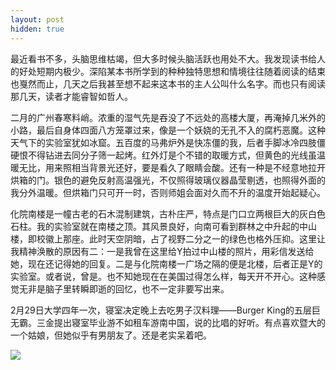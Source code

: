 ```yaml
---
layout: post
hidden: true
---
```

最近看书不多，头脑思维枯竭，但大多时候头脑活跃也用处不大。我发现读书给人的好处短期内极少。深陷某本书所学到的种种独特思想和情境往往随着阅读的结束也戛然而止，几天之后我甚至想不起来这本书的主人公叫什么名字。而也只有阅读那几天，读者才能睿智如哲人。

二月的广州春寒料峭。浓重的湿气先是吞没了不远处的高楼大厦，再淹掉几米外的小路，最后自身体四面八方笼罩过来，像是一个妖娆的无孔不入的腐朽恶魔。这种天气下的实验室犹如冰窟。五百度的马弗炉外是快冻僵的我，后者手脚冰冷四肢僵硬恨不得钻进去同分子筛一起烤。红外灯是个不错的取暖方式，但黄色的光线虽温暖无比，用来照相当背景光还好，要是看久了眼睛会酸。还有一种是不经意地拉开烘箱的门。银色的避免反射高温强光，不仅照得玻璃仪器晶莹剔透，也照得外面的我分外温暖。但烘箱门只可开一时，否则师姐会面对久而不升的温度开始起疑心。

化院南楼是一幢古老的石木混制建筑，古朴庄严，特点是门口立两根巨大的灰白色石柱。我的实验室就在南楼之顶。其风景良好，向南可看到群林之中升起的中山楼，即校徽上那座。此时天空阴暗，占了视野二分之一的绿色也格外压抑。这里让我精神涣散的原因有二：一是我曾在这里给Y拍过中山楼的照片，用彩信发送给她，现在还记得她的回复。二是与化院南楼一广场之隔的便是北楼，后者正是Y的实验室。或者说，曾是。也不知她现在在美国过得怎么样，每天开不开心。这种感觉无非是脑子里转瞬即逝的回忆，也不一定非要写出来。

2月29日大学四年一次，寝室决定晚上去吃男子汉料理——Burger King的五层巨无霸。三金提出寝室毕业游不如租车游南中国，说的比唱的好听。有点喜欢暨大的一个姑娘，但她似乎有男朋友了。还是老实呆着吧。

![](http://photos.tuchong.com/32890/l/2433024.jpg)